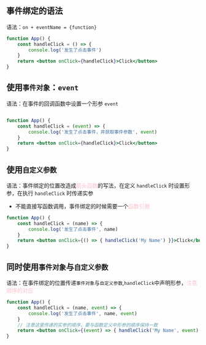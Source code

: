## 事件绑定的语法
语法：`on + eventName = {function}`
```jsx
function App() {
    const handleClick = () => {
        console.log('发生了点击事件')
    }
    return <button onClick={handleClick}>Click</button>
}
```

## 使用`事件对象`：`event`
语法：在事件的回调函数中设置一个形参 `event`
```jsx

function App() {
    const handleClick = (event) => {
        console.log('发生了点击事件，并获取事件参数', event)
    }
    return <button onClick={handleClick}>Click</button>
}
```

## 使用`自定义参数`
语法：事件绑定的位置改造成<span style='color:pink'>箭头函数</span>的写法，在定义 `handleClick` 时设置形参，在执行 `handleClick` 时传递实参
- 不能直接写函数调用，事件绑定的时候需要一个<span style='color:pink'>函数引用</span>
  
```jsx
function App() {
    const handleClick = (name) => {
        console.log('发生了点击事件', name)
    }
    return <button onClick={() => { handleClick('My Name') }}>Click</button>
}
```

## 同时使用`事件对象`与`自定义参数`
语法：在事件绑定的位置传递`事件对象`与`自定义参数`,`handleClick`中声明形参，<span style='color:pink'>注意顺序的对应</span>
```jsx
function App() {
    const handleClick = (name, event) => {
        console.log('发生了点击事件', name, event)
    }
    // 注意这里传递的实参的顺序，要与函数定义中形参的顺序保持一致
    return <button onClick={(event) => { handleClick('My Name', event) }}>Click</button>
}
```
